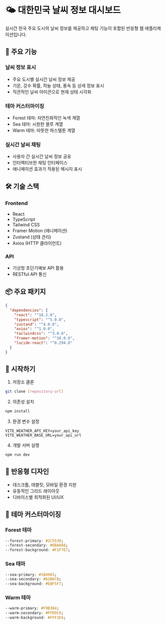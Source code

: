 # 🌤️ 대한민국 날씨 정보 대시보드

실시간 한국 주요 도시의 
날씨 정보를 제공하고 채팅 기능이 포함된 반응형 웹 애플리케이션입니다.

## 🌟 주요 기능

### 날씨 정보 표시
- 주요 도시별 실시간 날씨 정보 제공
- 기온, 강수 확률, 하늘 상태, 풍속 등 상세 정보 표시
- 직관적인 날씨 아이콘으로 현재 상태 시각화

### 테마 커스터마이징
- Forest 테마: 자연친화적인 녹색 계열
- Sea 테마: 시원한 블루 계열
- Warm 테마: 따뜻한 파스텔톤 계열

### 실시간 날씨 채팅
- 사용자 간 실시간 날씨 정보 공유
- 인터랙티브한 채팅 인터페이스
- 애니메이션 효과가 적용된 메시지 표시

## 🛠️ 기술 스택

### Frontend
- React
- TypeScript
- Tailwind CSS
- Framer Motion (애니메이션)
- Zustand (상태 관리)
- Axios (HTTP 클라이언트)

### API
- 기상청 초단기예보 API 활용
- RESTful API 통신

## 📦 주요 패키지

```json
{
  "dependencies": {
    "react": "^18.2.0",
    "typescript": "^5.0.0",
    "zustand": "^4.0.0",
    "axios": "^1.0.0",
    "tailwindcss": "^3.0.0",
    "framer-motion": "^10.0.0",
    "lucide-react": "^0.294.0"
  }
}
```

## 🚀 시작하기

1. 저장소 클론
```bash
git clone [repository-url]
```

2. 의존성 설치
```bash
npm install
```

3. 환경 변수 설정
```env
VITE_WEATHER_API_KEY=your_api_key
VITE_WEATHER_BASE_URL=your_api_url
```

4. 개발 서버 실행
```bash
npm run dev
```

## 📱 반응형 디자인
- 데스크톱, 태블릿, 모바일 환경 지원
- 유동적인 그리드 레이아웃
- 디바이스별 최적화된 UI/UX

## 🎨 테마 커스터마이징

### Forest 테마
```css
--forest-primary: #2C5530;
--forest-secondary: #8BA888;
--forest-background: #F1F7E7;
```

### Sea 테마
```css
--sea-primary: #1B4965;
--sea-secondary: #62B6CB;
--sea-background: #EBF5F7;
```

### Warm 테마
```css
--warm-primary: #F9B384;
--warm-secondary: #FFD9C0;
--warm-background: #FFF1E6;
```

